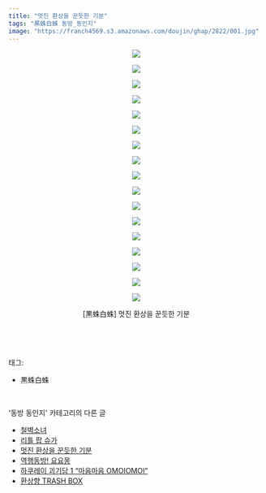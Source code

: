 ```yaml
---
title: "멋진 환상을 꾼듯한 기분"
tags: "黒蛛白蛛 동방_동인지"
image: "https://franch4569.s3.amazonaws.com/doujin/ghap/2822/001.jpg"
---
```

<div class="article">
<p style="text-align: center; clear: none; float: none;"><img src="{{ site.imgserver2 }}/ghap/2822/001.jpg"/></p>
<p style="text-align: center; clear: none; float: none;"><img src="{{ site.imgserver2 }}/ghap/2822/002.jpg"/></p>
<p style="text-align: center; clear: none; float: none;"><img src="{{ site.imgserver2 }}/ghap/2822/003.jpg"/></p>
<p style="text-align: center; clear: none; float: none;"><img src="{{ site.imgserver2 }}/ghap/2822/004.jpg"/></p>
<p style="text-align: center; clear: none; float: none;"><img src="{{ site.imgserver2 }}/ghap/2822/005.jpg"/></p>
<p style="text-align: center; clear: none; float: none;"><img src="{{ site.imgserver2 }}/ghap/2822/006.jpg"/></p>
<p style="text-align: center; clear: none; float: none;"><img src="{{ site.imgserver2 }}/ghap/2822/007.jpg"/></p>
<p style="text-align: center; clear: none; float: none;"><img src="{{ site.imgserver2 }}/ghap/2822/008.jpg"/></p>
<p style="text-align: center; clear: none; float: none;"><img src="{{ site.imgserver2 }}/ghap/2822/009.jpg"/></p>
<p style="text-align: center; clear: none; float: none;"><img src="{{ site.imgserver2 }}/ghap/2822/010.jpg"/></p>
<p style="text-align: center; clear: none; float: none;"><img src="{{ site.imgserver2 }}/ghap/2822/011.jpg"/></p>
<p style="text-align: center; clear: none; float: none;"><img src="{{ site.imgserver2 }}/ghap/2822/012.jpg"/></p>
<p style="text-align: center; clear: none; float: none;"><img src="{{ site.imgserver2 }}/ghap/2822/013.jpg"/></p>
<p style="text-align: center; clear: none; float: none;"><img src="{{ site.imgserver2 }}/ghap/2822/014.jpg"/></p>
<p style="text-align: center; clear: none; float: none;"><img src="{{ site.imgserver2 }}/ghap/2822/015.jpg"/></p>
<p style="text-align: center; clear: none; float: none;"><img src="{{ site.imgserver2 }}/ghap/2822/016.jpg"/></p>
<p style="text-align: center; clear: none; float: none;"><img src="{{ site.imgserver2 }}/ghap/2822/017.jpg"/></p>
<p style="text-align: center; clear: none; float: none;">[黒蛛白蛛] 멋진 환상을 꾼듯한 기분</p>
<p><br/></p>
</div><br/>
<div class="tagTrail">
<p>태그: </p>
<ul>
<li>黒蛛白蛛</li>
</ul>
</div><br/>
<div class="another">
<p>'동방 동인지' 카테고리의 다른 글</p>
<ul>
<li><a href="/ghap_2824">철벽소녀</a></li>
<li><a href="/ghap_2823">리틀 팝 슈가</a></li>
<li><a href="/ghap_2822">멋진 환상을 꾼듯한 기분</a></li>
<li><a href="/ghap_2821">역행동방! 요요몽</a></li>
<li><a href="/ghap_2820">하쿠레이 괴기담 1 “마음마음 OMOIOMOI”</a></li>
<li><a href="/ghap_2819">환상향 TRASH BOX</a></li>
</ul>
</div><br/>
<div class="cb_module cb_fluid">
<div class="cb_wrt cb_profile">
</div><!-- commentList close -->
</div><br/>
